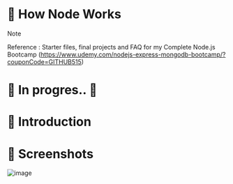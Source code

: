 # 💯 How Node Works

> [!NOTE]
> Reference : Starter files, final projects and FAQ for my Complete Node.js Bootcamp (https://www.udemy.com/nodejs-express-mongodb-bootcamp/?couponCode=GITHUB515)

# 🚧 In progres.. 🚧

# 📖 Introduction

<!--
1. Implement event-loop and streams to learn Node.js

2. Read and show data based on common template
3. Export a module for better scalability
-->

# 👀 Screenshots

<!--
![image](https://github.com/kdh4646/node-farm/assets/71913953/221908d3-d048-4bcb-adff-8206e85f9995)
-->

![image](https://github.com/kdh4646/how-node-works/assets/71913953/056d5b06-f749-4d5f-b637-7a9e8320fba3)
